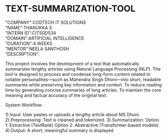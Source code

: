 # TEXT-SUMMARIZATION-TOOL 
"COMPANY":CODTECH IT SOLUTIONS     
"NAME":THANUKKA S            
"INTERN ID":CITS0D534            
"DOMAIN":ARTIFICIAL INTELLIGENCE    
"DURATION":4 WEEKS            
"MENTOR":NEELA SANTHOSH          
 "DESCRIPTION":

This project involves the development of a tool that automatically summarizes lengthy articles using Natural Language Processing (NLP). The tool is designed to process and condense long-form content related to notable personalities—such as Mahendra Singh Dhoni—into short, readable summaries while preserving key information and context.
   To reduce reading time by generating concise summaries of long articles.
   To maintain the core meaning and factual accuracy of the original text.

 System Workflow:

 1).Input: User pastes or uploads a lengthy article about MS Dhoni.
 2).Preprocessing: Text is cleaned and tokenized.
 3).Summarization:
Option 1: Extractive (TextRank)
Option 2: Abstractive (Transformer-based models)
4).Output: A short, meaningful summary is displayed 



